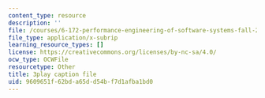 ```yaml
---
content_type: resource
description: ''
file: /courses/6-172-performance-engineering-of-software-systems-fall-2018/9609651f62bda65dd54bf7d1afba1bd0_ulJm7_aTiQM.srt
file_type: application/x-subrip
learning_resource_types: []
license: https://creativecommons.org/licenses/by-nc-sa/4.0/
ocw_type: OCWFile
resourcetype: Other
title: 3play caption file
uid: 9609651f-62bd-a65d-d54b-f7d1afba1bd0
---
```

